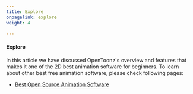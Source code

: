 ```yaml
---
title: Explore
onpagelink: explore
weight: 4

---
```


#### **Explore**

In this article we have discussed OpenToonz's overview and features that makes it one of the 2D best animation software for beginners. To learn about other best free animation software, please check following pages:

- [Best Open Source Animation Software](/animation-software)
 